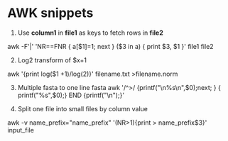 # AWK snippets

1. Use **column1** in **file1** as keys to fetch rows in **file2**

  awk -F'|' 'NR==FNR { a[$1]=1; next } ($3 in a) { print $3, $1 }' file1 file2

2. Log2 transform of $x+1

  awk '{print log($1 +1)/log(2)}' filename.txt >filename.norm
  
3. Multiple fasta to one line fasta
  awk '/^>/ {printf("\n%s\n",$0);next; } { printf("%s",$0);}  END {printf("\n");}'
  
4. Split one file into small files by column value

  awk -v name_prefix="name_prefix" '(NR>1){print >  name_prefix$3}' input_file
